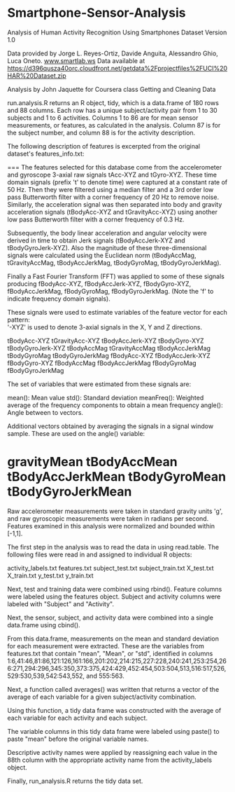 Smartphone-Sensor-Analysis
==========================
Analysis of Human Activity Recognition Using Smartphones Dataset Version 1.0

Data provided by Jorge L. Reyes-Ortiz, Davide Anguita, Alessandro Ghio, Luca Oneto.
www.smartlab.ws
Data available at https://d396qusza40orc.cloudfront.net/getdata%2Fprojectfiles%2FUCI%20HAR%20Dataset.zip 

Analysis by John Jaquette for Coursera class Getting and Cleaning Data

run.analysis.R returns an R object, tidy, which is a data.frame of 180 rows and 88 columns.
Each row has a unique subject/activity pair from 1 to 30 subjects and 1 to 6 activities. 
Columns 1 to 86 are for mean sensor measurements, or features, as calculated in the analysis. Column 87 is for the subject number, and column 88 is for the activity description.

The following description of features is excerpted from the original dataset's features_info.txt:

===
The features selected for this database come from the accelerometer and gyroscope 3-axial raw signals tAcc-XYZ and tGyro-XYZ. These time domain signals (prefix 't' to denote time) were captured at a constant rate of 50 Hz. Then they were filtered using a median filter and a 3rd order low pass Butterworth filter with a corner frequency of 20 Hz to remove noise. Similarly, the acceleration signal was then separated into body and gravity acceleration signals (tBodyAcc-XYZ and tGravityAcc-XYZ) using another low pass Butterworth filter with a corner frequency of 0.3 Hz. 

Subsequently, the body linear acceleration and angular velocity were derived in time to obtain Jerk signals (tBodyAccJerk-XYZ and tBodyGyroJerk-XYZ). Also the magnitude of these three-dimensional signals were calculated using the Euclidean norm (tBodyAccMag, tGravityAccMag, tBodyAccJerkMag, tBodyGyroMag, tBodyGyroJerkMag). 

Finally a Fast Fourier Transform (FFT) was applied to some of these signals producing fBodyAcc-XYZ, fBodyAccJerk-XYZ, fBodyGyro-XYZ, fBodyAccJerkMag, fBodyGyroMag, fBodyGyroJerkMag. (Note the 'f' to indicate frequency domain signals). 

These signals were used to estimate variables of the feature vector for each pattern:  
'-XYZ' is used to denote 3-axial signals in the X, Y and Z directions.

tBodyAcc-XYZ
tGravityAcc-XYZ
tBodyAccJerk-XYZ
tBodyGyro-XYZ
tBodyGyroJerk-XYZ
tBodyAccMag
tGravityAccMag
tBodyAccJerkMag
tBodyGyroMag
tBodyGyroJerkMag
fBodyAcc-XYZ
fBodyAccJerk-XYZ
fBodyGyro-XYZ
fBodyAccMag
fBodyAccJerkMag
fBodyGyroMag
fBodyGyroJerkMag

The set of variables that were estimated from these signals are: 

mean(): Mean value
std(): Standard deviation
meanFreq(): Weighted average of the frequency components to obtain a mean frequency
angle(): Angle between to vectors.

Additional vectors obtained by averaging the signals in a signal window sample. These are used on the angle() variable:

gravityMean
tBodyAccMean
tBodyAccJerkMean
tBodyGyroMean
tBodyGyroJerkMean
===

Raw accelerometer measurements were taken in standard gravity units 'g', and raw gyroscopic measurements were taken in radians per second. Features examined in this analysis were normalized and bounded within [-1,1].

The first step in the analysis was to read the data in using read.table. The following files were read in and assigned to individual R objects: 

activity_labels.txt
features.txt
subject_test.txt
subject_train.txt
X_test.txt
X_train.txt
y_test.txt
y_train.txt

Next, test and training data were combined using rbind(). Feature columns were labeled using the features object. Subject and activity columns were labeled with "Subject" and "Activity".

Next, the sensor, subject, and activity data were combined into a single data.frame using cbind().

From this data.frame, measurements on the mean and standard deviation for each measurement were extracted. These are the variables from features.txt that contain "mean", "Mean", or "std", identified in columns 1:6,41:46,81:86,121:126,161:166,201:202,214:215,227:228,240:241,253:254,266:271,294:296,345:350,373:375,424:429,452:454,503:504,513,516:517,526,529:530,539,542:543,552, and 555:563.

Next, a function called averages() was written that returns a vector of the average of each variable for a given subject/activity combination.

Using this function, a tidy data frame was constructed with the average of each variable for each activity and each subject. 

The variable columns in this tidy data frame were labeled using paste() to paste "mean" before the original variable names. 

Descriptive activity names were applied by reassigning each value in the 88th column with the appropriate activity name from the activity_labels object.

Finally, run_analysis.R returns the tidy data set.
